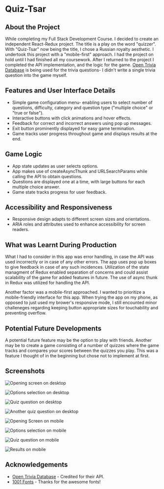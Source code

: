 # Quiz-Tsar

## About the Project
While completing my Full Stack Development Course. I decided to create an independent React-Redux project. The title is a play on the word "quizzer". With "Quiz-Tsar" now being the title, I chose a Russian royalty aesthetic. I undertook this project with a "mobile-first" approach. I had the project on hold until I had finished all my coursework. After I returned to the project I completed the API implementation, and the logic for the game. [Open Trivia Database](https://opentdb.com/) is being used for the trivia questions- I didn't write a single trivia question into the game myself.

## Features and User Interface Details
- Simple game configuration menu- enabling users to select number of questions, difficulty, category and question type ("multiple choice" or "true or false").
- Interactive buttons with click animations and hover effects.
- Feedback for correct and incorrect answers using pop up messages.
- Exit button prominently displayed for easy game termination.
- Game tracks user progress throughout game and displays results at the end.

## Game Logic
- App state updates as user selects options.
- App makes use of createAsyncThunk and URLSearchParams while calling the API to obtain questions.
- Questions are displayed one at a time, with large buttons for each multiple choice answer.
- Game state tracks progress for user feedback.

## Accessibility and Responsiveness
- Responsive design adapts to different screen sizes and orientations.
- ARIA roles and attributes used to enhance accessibility for screen readers.

## What was Learnt During Production
What I had to consider in this app was error handling, in case the API was used incorrectly or in case of any other errors. The app uses pop up boxes to give feedback in case of any such incidences. Utilization of the state managment of Redux enabled separation of concerns and could assist scalability of the game for added features in future. The use of async thunk in Redux was utilized for handling the API.

Another factor was a mobile-first approached. I wanted to prioritize a mobile-friendly interface for this app. When trying the app on my phone, as opposed to just used my brower's responsive mode, I still encounted minor challeneges regarding keeping button appropriate sizes for touchability and preventing overflow.

## Potential Future Developments
A potential future feature may be the option to play with friends. Another may be to create a game consisting of a number of quizzes where the game tracks and compares your scores between the quizzes you play. This was a feature I thought of in the beginning but chose not to implement at first.

## Screenshots

![Opening screen on desktop](./src/assets/screenshots/app_desktop.png)

![Options selection on desktop](./src/assets/screenshots/options_desktop.png)

![Quiz question on desktop](./src/assets/screenshots/question_desktop.png)

![Another quiz question on desktop](./src/assets/screenshots/question_desktop_2.png)

![Opening Screen on mobile](./src/assets/screenshots/app_mobile.jpg)

![Options selection on mobile](./src/assets/screenshots/options_mobile.jpg)

![Quiz question on mobile](./src/assets/screenshots/question_mobile.jpg)

![Results on mobile](./src/assets/screenshots/results_mobile.jpg)

## Acknowledgements
  * [Open Trivia Database](https://opentdb.com/) - Credited for their API.
  * [1001 Fonts](https://www.1001fonts.com/) - Thanks for the awesome fonts!